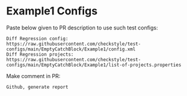 # Example1 Configs
Paste below given to PR description to use such test configs:
```
Diff Regression config: https://raw.githubusercontent.com/checkstyle/test-configs/main/EmptyCatchBlock/Example1/config.xml
Diff Regression projects: https://raw.githubusercontent.com/checkstyle/test-configs/main/EmptyCatchBlock/Example1/list-of-projects.properties
```
Make comment in PR:
```
Github, generate report
```
